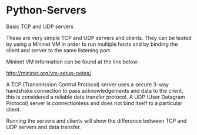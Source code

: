 # Python-Servers
Basic TCP and UDP servers


These are very simple TCP and UDP servers and clients. They can be tested by using a Mininet VM in order to run multiple hosts and by binding the client and server to the same listening port.


Mininet VM information can be found at the link below:


http://mininet.org/vm-setup-notes/


A TCP (Transmission Control Protocol) server uses a secure 3-way handshake connection to pass acknowledgements and data to the client, this is considered a reliable data transfer protocol. A UDP (User Datagram Protocol) server is connectionless and does not bind itself to a particular client.


Running the servers and clients will show the difference between TCP and UDP servers and data transfer.

